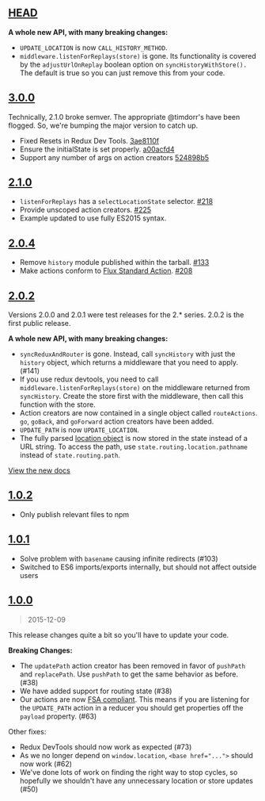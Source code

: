 ## [HEAD](https://github.com/rackt/react-router-redux/compare/3.0.0...master)

**A whole new API, with many breaking changes:**

* `UPDATE_LOCATION` is now `CALL_HISTORY_METHOD`.
* `middleware.listenForReplays(store)` is gone. Its functionality is covered by the `adjustUrlOnReplay` boolean option on `syncHistoryWithStore().` The default is true so you can just remove this from your code.

## [3.0.0](https://github.com/rackt/react-router-redux/compare/2.1.0...3.0.0)

Technically, 2.1.0 broke semver. The appropriate @timdorr's have been flogged. So, we're bumping the major version to catch up.

- Fixed Resets in Redux Dev Tools. [3ae8110f](https://github.com/rackt/react-router-redux/commit/3ae8110f)
- Ensure the initialState is set properly. [a00acfd4](https://github.com/rackt/react-router-redux/commit/a00acfd4)
- Support any number of args on action creators [524898b5](https://github.com/rackt/react-router-redux/commit/524898b5)

## [2.1.0](https://github.com/rackt/react-router-redux/compare/2.0.4...2.1.0)

- `listenForReplays` has a `selectLocationState` selector. [#218](https://github.com/rackt/react-router-redux/pull/218)
- Provide unscoped action creators. [#225](https://github.com/rackt/react-router-redux/pull/225)
- Example updated to use fully ES2015 syntax.

## [2.0.4](https://github.com/rackt/react-router-redux/compare/2.0.2...2.0.4)

- Remove `history` module published within the tarball. [#133](https://github.com/rackt/react-router-redux/issues/133)
- Make actions conform to [Flux Standard Action](https://github.com/acdlite/flux-standard-action). [#208](https://github.com/rackt/react-router-redux/pull/208)

## [2.0.2](https://github.com/rackt/react-router-redux/compare/1.0.2...2.0.2)

Versions 2.0.0 and 2.0.1 were test releases for the 2.* series. 2.0.2 is the first public release.

**A whole new API, with many breaking changes:**

* `syncReduxAndRouter` is gone. Instead, call `syncHistory` with just the `history` object, which returns a middleware that you need to apply. (#141)
* If you use redux devtools, you need to call `middleware.listenForReplays(store)` on the middleware returned from `syncHistory`. Create the store first with the middleware, then call this function with the store.
* Action creators are now contained in a single object called `routeActions`. `go`, `goBack`, and `goForward` action creators have been added.
* `UPDATE_PATH` is now `UPDATE_LOCATION`.
* The fully parsed [location object](https://github.com/rackt/history/blob/master/docs/Location.md) is now stored in the state instead of a URL string. To access the path, use `state.routing.location.pathname` instead of `state.routing.path`.

[View the new docs](https://github.com/rackt/react-router-redux#api)

## [1.0.2](https://github.com/rackt/react-router-redux/compare/1.0.1...1.0.2)

* Only publish relevant files to npm

## [1.0.1](https://github.com/rackt/react-router-redux/compare/1.0.0...1.0.1)

* Solve problem with `basename` causing infinite redirects (#103)
* Switched to ES6 imports/exports internally, but should not affect outside users

## [1.0.0](https://github.com/rackt/react-router-redux/compare/0.0.10...1.0.0)
> 2015-12-09

This release changes quite a bit so you'll have to update your code.

**Breaking Changes:**

* The `updatePath` action creator has been removed in favor of `pushPath` and `replacePath`. Use `pushPath` to get the same behavior as before. (#38)
* We have added support for routing state (#38)
* Our actions are now [FSA compliant](https://github.com/acdlite/flux-standard-action). This means if you are listening for the `UPDATE_PATH` action in a reducer you should get properties off the `payload` property. (#63)

Other fixes:

* Redux DevTools should now work as expected (#73)
* As we no longer depend on `window.location`, `<base href="...">` should now work (#62)
* We've done lots of work on finding the right way to stop cycles, so hopefully we shouldn't have any unnecessary location or store updates (#50)
